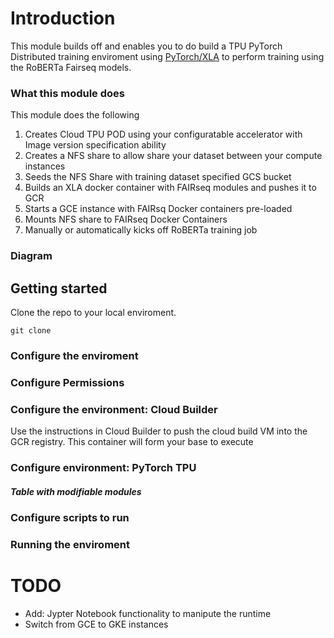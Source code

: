 # Introduction 

This module builds off [](https://github.com/pytorch/xla) and enables you to do build a  TPU PyTorch Distributed training enviroment using [PyTorch/XLA](https://github.com/pytorch/xla) to perform training using the RoBERTa Fairseq models. 

### What this module does
This module does the following 

1. Creates Cloud TPU POD using your configuratable accelerator with Image version specification ability
2. Creates a NFS share to allow share your dataset between your compute instances 
3. Seeds the NFS Share with training dataset specified GCS bucket
4. Builds an XLA docker container with FAIRseq modules and pushes it to GCR
5. Starts a GCE instance with FAIRsq Docker containers pre-loaded
6. Mounts NFS share to FAIRseq Docker Containers 
7. Manually or automatically kicks off RoBERTa training job

### Diagram 


## Getting started

Clone the repo to your local enviroment. 
```
git clone 
```
### Configure the enviroment 

### Configure Permissions

### Configure the environment: Cloud Builder 

Use the instructions in Cloud Builder to push the cloud build VM into the GCR registry. This container will form your base to execute 
### Configure environment: PyTorch TPU 

##### Table with modifiable modules 

### Configure scripts to run 

### Running the enviroment 

# TODO

- Add: Jypter Notebook functionality to manipute the runtime 
- Switch from GCE to GKE instances


 